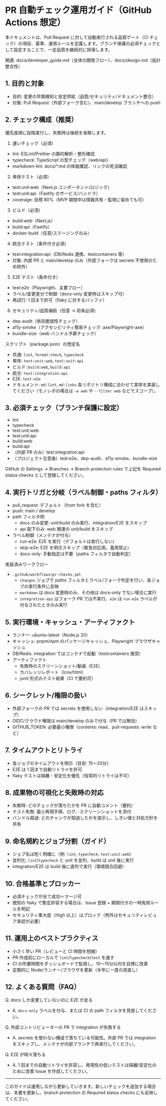 # PR 自動チェック運用ガイド（GitHub Actions 想定）

本ドキュメントは、Pull Request に対して自動実行される品質ゲート（CI チェック）の項目、基準、運用ルールを定義します。ブランチ保護の必須チェックとして設定することで、一定品質を継続的に担保します。

関連: docs/developer_guide.md（全体の開発フロー）、docs/design.md（設計整合性）

## 1. 目的と対象
- 目的: 変更の早期検知と安定供給（品質/セキュリティ/ドキュメント整合）
- 対象: Pull Request（外部フォーク含む）、main/develop ブランチへの push

## 2. チェック構成（推奨）
優先度順に段階実行し、失敗時は後続を省略します。

1) 速いチェック（必須）
- lint: ESLint/Prettier の静的解析・整形確認
- typecheck: TypeScript の型チェック（web/api）
- markdown-lint: docs/*.md の体裁確認、リンクの死活確認

2) 単体テスト（必須）
- test:unit:web（Next.js コンポーネント/ロジック）
- test:unit:api（Fastify のサービス/ハンドラ）
- coverage: 目標 80%（MVP 期間中は情報共有・監視に留めても可）

3) ビルド（必須）
- build:web（Next.js）
- build:api（Fastify）
- docker-build（任意/ステージングのみ）

4) 統合テスト（条件付き必須）
- test:integration:api（DB/Redis 連携、testcontainers 等）
- 対象: 内部 PR と main/develop のみ（外部フォークは secrets 不使用のため除外）

5) E2E テスト（条件付き）
- test:e2e（Playwright、主要フロー）
- ラベル/変更差分で制御（docs-only 変更時はスキップ可）
- 再試行: 1 回まで許可（flaky に対するバッファ）

6) セキュリティ/品質補助（任意 → 将来必須）
- dep-audit（依存脆弱性チェック）
- a11y-smoke（アクセシビリティ簡易チェック: axe/Playwright-axe）
- bundle-size（web バンドル予算チェック）

スクリプト（package.json）の想定名
- 共通: `lint`, `format:check`, `typecheck`
- 単体: `test:unit:web`, `test:unit:api`
- ビルド: `build:web`, `build:api`
- 統合: `test:integration:api`
- E2E: `test:e2e`
- ドキュメント: `md:lint`, `md:links`
各リポジトリ構成に合わせて実体を実装してください（モノレポの場合は `-w web` や `--filter web` などでスコープ）。

## 3. 必須チェック（ブランチ保護に設定）
- lint
- typecheck
- test:unit:web
- test:unit:api
- build:web
- build:api
- （内部 PR のみ）test:integration:api
- （プロジェクト合意後）test:e2e、dep-audit、a11y-smoke、bundle-size

GitHub の Settings → Branches → Branch protection rules で上記を Required status checks として登録してください。

## 4. 実行トリガと分岐（ラベル制御・paths フィルタ）
- pull_request: デフォルト（from fork を含む）
- push: main / develop
- path フィルタ例
  - docs のみ変更: unit/build のみ実行、integration/E2E をスキップ
  - api 配下のみ: web 関連の unit/build をスキップ
- ラベル制御（メンテナが付与）
  - run-e2e: E2E を実行（デフォルトは実行しない）
  - skip-e2e: E2E を明示スキップ（緊急対応用。濫用禁止）
  - docs-only: 手動指定は不要（paths フィルタで自動判定）

実装済みワークフロー
- `.github/workflows/pr-checks.yml`
  - `changes` ジョブで paths フィルタとラベル/フォーク判定を行い、各ジョブの実行条件に反映
  - `markdown` は docs 変更時のみ、その他は docs-only でない場合に実行
  - `integration-api` はフォーク PR では不実行、`e2e` は `run-e2e` ラベルが付与されたときのみ実行

## 5. 実行環境・キャッシュ・アーティファクト
- ランナー: ubuntu-latest（Node.js 20）
- キャッシュ: pnpm/npm のパッケージキャッシュ、Playwright ブラウザキャッシュ
- DB/Redis: integration ではコンテナで起動（testcontainers 推奨）
- アーティファクト
  - 失敗時のスクリーンショット/動画（E2E）
  - カバレッジレポート（lcov/html）
  - junit 形式のテスト結果（CI で要約可）

## 6. シークレット/権限の扱い
- 外部フォークの PR では secrets を使用しない（integration/E2E はスキップ）
- OIDC/クラウド権限は main/develop のみで付与（PR では無効）
- GITHUB_TOKEN: 必要最小権限（contents: read、pull-requests: write など）

## 7. タイムアウトとリトライ
- 各ジョブのタイムアウトを明示（目安: 15〜20分）
- E2E は 1 回まで自動リトライを許可
- flaky テストは隔離・安定化を優先（恒常的リトライは不可）

## 8. 成果物の可視化と失敗時の対応
- 失敗時: どのチェックが落ちたかを PR に自動コメント（要約）
- テスト失敗: 最小再現手順、ログ、スクリーンショットを添付
- バンドル超過: どのチャンクが超過したかを提示し、しきい値と対処方針を共有

## 9. 命名規約とジョブ分割（ガイド）
- ジョブ名は短く明確に（例: `lint`, `typecheck`, `test:unit:web`）
- 並列化: `lint`/`typecheck` と unit を並列、build は unit 後に実行
- integration/E2E は build 後に直列で実行（環境競合回避）

## 10. 合格基準とブロッカー
- 必須チェックが全て成功＝マージ可
- 既知の flaky で暫定許容する場合は、Issue 登録 + 期限付きの一時免除ルールを明記
- セキュリティ重大度（High 以上）はブロック（例外はセキュリティレビュア承認が必要）

## 11. 運用上のベストプラクティス
- 小さく早い PR（レビューと CI 時間を短縮）
- PR 作成前にローカルで `lint`/`typecheck`/`test` を通す
- CI の所要時間をダッシュボードで監視し、10〜15分以内を目標に改善
- 定期的に Node/ランナー/ブラウザを更新（半年に一度の見直し）

## 12. よくある質問（FAQ）
Q. docs しか変更していないのに E2E が走る
- A. `docs-only` ラベルを付与、または CI の path フィルタを見直してください。

Q. 外部コントリビューターの PR で integration が失敗する
- A. secrets を使わない構成で落ちている可能性。外部 PR では integration をスキップし、メンテナが内部ブランチで再実行してください。

Q. E2E が時々落ちる
- A. 1 回までの自動リトライを許容し、再現性の低いテストは隔離/安定化のために改善 Issue を作成してください。

---
このガイドは運用しながら更新していきます。新しいチェックを追加する場合は、本書を更新し、branch protection の Required status checks にも反映してください。
